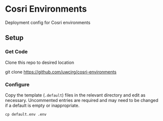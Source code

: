 # Cosri Environments

Deployment config for Cosri environments


## Setup

### Get Code
Clone this repo to desired location

git clone https://github.com/uwcirg/cosri-environments


### Configure
Copy the template (`.default`) files in the relevant directory and edit as necessary. Uncommented entries are required and may need to be changed if a default is empty or inappropriate.

```
cp default.env .env
```

